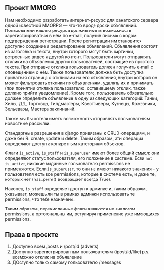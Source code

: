 Проект MMORG
--------
Нам необходимо разработать интернет-ресурс для фанатского сервера одной известной MMORPG — что-то вроде доски объявлений. 
Пользователи нашего ресурса должны иметь возможность зарегистрироваться в нём по e-mail, получив письмо с кодом подтверждения регистрации. 
После регистрации им становится доступно создание и редактирование объявлений. 
Объявления состоят из заголовка и текста, внутри которого могут быть картинки, встроенные видео и другой контент. 
Пользователи могут отправлять отклики на объявления других пользователей, состоящие из простого текста. 
При отправке отклика пользователь должен получить e-mail с оповещением о нём. 
Также пользователю должна быть доступна приватная страница с откликами на его объявления, внутри которой он может фильтровать отклики по объявлениям, 
удалять их и принимать (при принятии отклика пользователю, оставившему отклик, также должно прийти уведомление). 
Кроме того, пользователь обязательно должен определить объявление в одну из следующих 
категорий: Танки, Хилы, ДД, Торговцы, Гилдмастеры, Квестгиверы, Кузнецы, Кожевники, Зельевары, Мастера заклинаний.

Также мы бы хотели иметь возможность отправлять пользователям новостные рассылки.


Стандартные разрешения в django привязаны к CRUD-операциям, и даже без R: create, update и delete. 
Таким образом, эти операции определяют доступ к конкретным категориям объектов.

Флаги `is_active`, `is_staff` и `is_superuser` имеют более общий смысл: они определяют статус пользователя, его положение 
в системе. Если `not is_active`, никакие выданные пользователю permissions не применяются. Если `is_superuser`, то они 
не имеют никакого значения - у пользователя есть все permissions, которые в системе есть, и даже те, которых нет 
(has_perm() возвращает всегда True).

Наконец, `is_staff` определяет доступ к админке и, таким образом, указывает, можешь ли ты в рамках админки использовать 
те permissions, что тебе назначены.

Таким образом, перечисленные флаги являются не аналогом permissions, а ортогональны им, регулируя применение уже 
имеющихся permissions.

Права в проекте
------------
1. Доступно всем  /posts и /post/id (adverts)
2. Доступно зарегистрированным пользователям (/post/id/like) p.s. возможно отклик на объявление
3. ДОступно только самому пользователю /messages